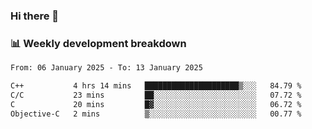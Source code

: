 ### Hi there 👋

### 📊 Weekly development breakdown
<!--START_SECTION:waka-->

```txt
From: 06 January 2025 - To: 13 January 2025

C++           4 hrs 14 mins   █████████████████████▒░░░   84.79 %
C/C           23 mins         ██░░░░░░░░░░░░░░░░░░░░░░░   07.72 %
C             20 mins         █▓░░░░░░░░░░░░░░░░░░░░░░░   06.72 %
Objective-C   2 mins          ▒░░░░░░░░░░░░░░░░░░░░░░░░   00.77 %
```

<!--END_SECTION:waka-->
